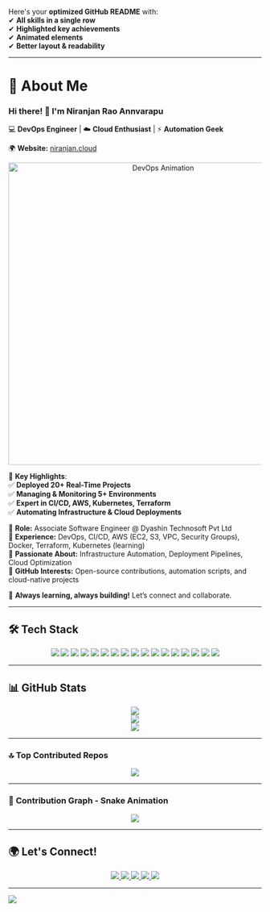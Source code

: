 Here's your **optimized GitHub README** with:  
✔ **All skills in a single row**  
✔ **Highlighted key achievements**  
✔ **Animated elements**  
✔ **Better layout & readability**  

---

# 🚀 **About Me**  
### Hi there! 👋 I'm **Niranjan Rao Annvarapu**  
💻 **DevOps Engineer** | ☁️ **Cloud Enthusiast** | ⚡ **Automation Geek**  

🌍 **Website:** [niranjan.cloud](https://niranjan.cloud)  

<div align="center">  
  <img src="https://camo.githubusercontent.com/d1e9733ec79822bcadf8b9a1035840ee511e2f022fe9f652cc163db23dc171d3/68747470733a2f2f6d656469612e67697068792e636f6d2f6d656469612f53576f536b4e36447854737a71494b4571762f67697068792e676966" width="600" alt="DevOps Animation" />  
</div>  

🚀 **Key Highlights**:  
✅ **Deployed 20+ Real-Time Projects**  
✅ **Managing & Monitoring 5+ Environments**  
✅ **Expert in CI/CD, AWS, Kubernetes, Terraform**  
✅ **Automating Infrastructure & Cloud Deployments**  

🔹 **Role:** Associate Software Engineer @ Dyashin Technosoft Pvt Ltd  
🔹 **Experience:** DevOps, CI/CD, AWS (EC2, S3, VPC, Security Groups), Docker, Terraform, Kubernetes (learning)  
🔹 **Passionate About:** Infrastructure Automation, Deployment Pipelines, Cloud Optimization  
🔹 **GitHub Interests:** Open-source contributions, automation scripts, and cloud-native projects  

🚀 **Always learning, always building!** Let’s connect and collaborate.  

---

## 🛠️ **Tech Stack**  

<p align="center">
  <img src="https://img.shields.io/badge/AWS-%23FF9900.svg?style=for-the-badge&logo=amazon-aws&logoColor=white" />
  <img src="https://img.shields.io/badge/Docker-%230db7ed.svg?style=for-the-badge&logo=docker&logoColor=white" />
  <img src="https://img.shields.io/badge/Kubernetes-%23326ce5.svg?style=for-the-badge&logo=kubernetes&logoColor=white" />
  <img src="https://img.shields.io/badge/Terraform-%235835CC.svg?style=for-the-badge&logo=terraform&logoColor=white" />
  <img src="https://img.shields.io/badge/CI/CD-%23121011.svg?style=for-the-badge&logo=githubactions&logoColor=white" />
  <img src="https://img.shields.io/badge/Jenkins-%232C5263.svg?style=for-the-badge&logo=jenkins&logoColor=white" />
  <img src="https://img.shields.io/badge/Linux-FCC624?style=for-the-badge&logo=linux&logoColor=black" />
  <img src="https://img.shields.io/badge/Python-3670A0?style=for-the-badge&logo=python&logoColor=ffdd54" />
  <img src="https://img.shields.io/badge/Git-%23F05033.svg?style=for-the-badge&logo=git&logoColor=white" />
  <img src="https://img.shields.io/badge/GitHub-%23121011.svg?style=for-the-badge&logo=github&logoColor=white" />
  <img src="https://img.shields.io/badge/GitLab-%23181717.svg?style=for-the-badge&logo=gitlab&logoColor=white" />
  <img src="https://img.shields.io/badge/Prometheus-E6522C?style=for-the-badge&logo=Prometheus&logoColor=white" />
  <img src="https://img.shields.io/badge/Grafana-%23F46800.svg?style=for-the-badge&logo=grafana&logoColor=white" />
  <img src="https://img.shields.io/badge/PostgreSQL-%23316192.svg?style=for-the-badge&logo=postgresql&logoColor=white" />
  <img src="https://img.shields.io/badge/Ansible-%23EE0000.svg?style=for-the-badge&logo=ansible&logoColor=white" />
  <img src="https://img.shields.io/badge/Maven-C71A36?style=for-the-badge&logo=apache-maven&logoColor=white" />
  <img src="https://img.shields.io/badge/Nginx-%23009639.svg?style=for-the-badge&logo=nginx&logoColor=white" />
</p>

---

## 📊 **GitHub Stats**  

<p align="center">
  <img src="https://github-readme-stats.vercel.app/api?username=niranjan-46&theme=tokyonight&hide_border=false&include_all_commits=true&count_private=true" />
  <br>
  <img src="https://github-readme-streak-stats.herokuapp.com/?user=niranjan-46&theme=tokyonight&hide_border=false" />
  <br>
  <img src="https://github-readme-stats.vercel.app/api/top-langs/?username=niranjan-46&theme=tokyonight&hide_border=false&include_all_commits=true&count_private=true&layout=compact" />
</p>

---

### 🔝 **Top Contributed Repos**  
<p align="center">
  <img src="https://github-contributor-stats.vercel.app/api?username=niranjan-46&limit=5&theme=tokyonight&combine_all_yearly_contributions=true" />
</p>

---

### 🐍 **Contribution Graph - Snake Animation**  
<div align="center">
  <img src="https://github.com/niranjan-46/niranjan-46/blob/output/github-contribution-grid-snake.svg" />
</div>

---

## 🌍 **Let's Connect!**  
<p align="center">
  <a href="https://niranjan.cloud" target="_blank">
    <img src="https://img.shields.io/badge/Website-%23000000.svg?style=for-the-badge&logo=firefox&logoColor=white" />
  </a>
  <a href="http://www.linkedin.com/in/niranjan-rao-annavarapu" target="_blank">
    <img src="https://img.shields.io/badge/LinkedIn-%230077B5.svg?style=for-the-badge&logo=linkedin&logoColor=white" />
  </a>
  <a href="https://x.com/niranjanan28651" target="_blank">
    <img src="https://img.shields.io/badge/X-%231DA1F2.svg?style=for-the-badge&logo=twitter&logoColor=white" />
  </a>
  <a href="mailto:niranjancloud9@gmail.com">
    <img src="https://img.shields.io/badge/Email-%23D14836.svg?style=for-the-badge&logo=gmail&logoColor=white" />
  </a>
  <a href="https://hub.docker.com/u/niranjan46">
    <img src="https://img.shields.io/badge/Docker_Hub-2496ED?style=for-the-badge&logo=docker&logoColor=white" />
  </a>
</p>

---

[![](https://visitcount.itsvg.in/api?id=niranjan-46&icon=0&color=0)](https://visitcount.itsvg.in)

